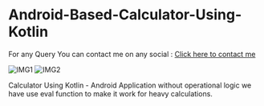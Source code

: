 # Android-Based-Calculator-Using-Kotlin
For any Query You can contact me on any social : [Click here to contact me](https://vaibhavmojidra.blogspot.com/2019/12/about.html)

![IMG1](https://user-images.githubusercontent.com/51367686/81801648-5aa6b680-9532-11ea-86c3-c0a9097788aa.png)
![IMG2](https://user-images.githubusercontent.com/51367686/81801656-5f6b6a80-9532-11ea-9e8f-b842a939bcba.png)

Calculator Using Kotlin - Android Application without operational logic we have use eval function to make it work for heavy calculations.
